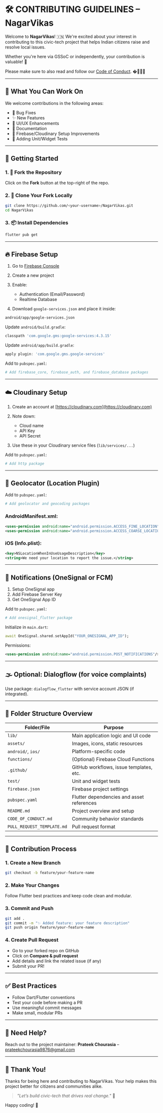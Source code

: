 # 🛠️ CONTRIBUTING GUIDELINES – NagarVikas

Welcome to **NagarVikas**! 🇮🇳
We're excited about your interest in contributing to this civic-tech project that helps Indian citizens raise and resolve local issues.

Whether you're here via GSSoC or independently, your contribution is valuable! 🙌

Please make sure to also read and follow our [Code of Conduct](CODE_OF_CONDUCT.md). ��🏽‍🥶

---

## 📌 What You Can Work On

We welcome contributions in the following areas:

* 🐞 Bug Fixes
* ✨ New Features
* 🎨 UI/UX Enhancements
* 📄 Documentation
* 🔐 Firebase/Cloudinary Setup Improvements
* 🧪 Adding Unit/Widget Tests

---

## 🚀 Getting Started

### 1. 🍴 Fork the Repository

Click on the **Fork** button at the top-right of the repo.

### 2. 📅 Clone Your Fork Locally

```bash
git clone https://github.com/<your-username>/NagarVikas.git
cd NagarVikas
```

### 3. 📦 Install Dependencies

```bash
flutter pub get
```

---

## 🔥 Firebase Setup

1. Go to [Firebase Console](https://console.firebase.google.com/)
2. Create a new project
3. Enable:

   * Authentication (Email/Password)
   * Realtime Database
4. Download `google-services.json` and place it inside:

```bash
android/app/google-services.json
```

Update `android/build.gradle`:

```gradle
classpath 'com.google.gms:google-services:4.3.15'
```

Update `android/app/build.gradle`:

```gradle
apply plugin: 'com.google.gms.google-services'
```

Add to `pubspec.yaml`:

```yaml
# Add firebase_core, firebase_auth, and firebase_database packages
```

---

## ☁️ Cloudinary Setup

1. Create an account at [https://cloudinary.com](https://cloudinary.com)
2. Note down:

   * Cloud name
   * API Key
   * API Secret
3. Use these in your Cloudinary service files (`lib/services/...`)

Add to `pubspec.yaml`:

```yaml
# Add http package
```

---

## 📍 Geolocator (Location Plugin)

Add to `pubspec.yaml`:

```yaml
# Add geolocator and geocoding packages
```

### AndroidManifest.xml:

```xml
<uses-permission android:name="android.permission.ACCESS_FINE_LOCATION" />
<uses-permission android:name="android.permission.ACCESS_COARSE_LOCATION" />
```

### iOS (Info.plist):

```xml
<key>NSLocationWhenInUseUsageDescription</key>
<string>We need your location to report the issue.</string>
```

---

## 🔔 Notifications (OneSignal or FCM)

1. Setup OneSignal app
2. Add Firebase Server Key
3. Get OneSignal App ID

Add to `pubspec.yaml`:

```yaml
# Add onesignal_flutter package
```

Initialize in `main.dart`:

```dart
await OneSignal.shared.setAppId("YOUR_ONESIGNAL_APP_ID");
```

Permissions:

```xml
<uses-permission android:name="android.permission.POST_NOTIFICATIONS"/>
```

---

## 🌫️ Optional: Dialogflow (for voice complaints)

Use package: `dialogflow_flutter` with service account JSON (if integrated).

---

## 🧳 Folder Structure Overview

| Folder/File                | Purpose                                   |
| -------------------------- | ----------------------------------------- |
| `lib/`                     | Main application logic and UI code        |
| `assets/`                  | Images, icons, static resources           |
| `android/`, `ios/`         | Platform-specific code                    |
| `functions/`               | (Optional) Firebase Cloud Functions       |
| `.github/`                 | GitHub workflows, issue templates, etc.   |
| `test/`                    | Unit and widget tests                     |
| `firebase.json`            | Firebase project settings                 |
| `pubspec.yaml`             | Flutter dependencies and asset references |
| `README.md`                | Project overview and setup                |
| `CODE_OF_CONDUCT.md`       | Community behavior standards              |
| `PULL_REQUEST_TEMPLATE.md` | Pull request format                       |

---

## 🌿 Contribution Process

### 1. Create a New Branch

```bash
git checkout -b feature/your-feature-name
```

### 2. Make Your Changes

Follow Flutter best practices and keep code clean and modular.

### 3. Commit and Push

```bash
git add .
git commit -m "✨ Added feature: your feature description"
git push origin feature/your-feature-name
```

### 4. Create Pull Request

* Go to your forked repo on GitHub
* Click on **Compare & pull request**
* Add details and link the related issue (if any)
* Submit your PR!

---

## ✅ Best Practices

* Follow Dart/Flutter conventions
* Test your code before making a PR
* Use meaningful commit messages
* Make small, modular PRs

---

## 💬 Need Help?

Reach out to the project maintainer:
**Prateek Chourasia** – [prateekchourasia9876@gmail.com](mailto:prateekchourasia9876@gmail.com)

---

## 💖 Thank You!

Thanks for being here and contributing to NagarVikas. Your help makes this project better for citizens and communities alike.

> *"Let’s build civic-tech that drives real change."* 🧱

Happy coding! 🚀
